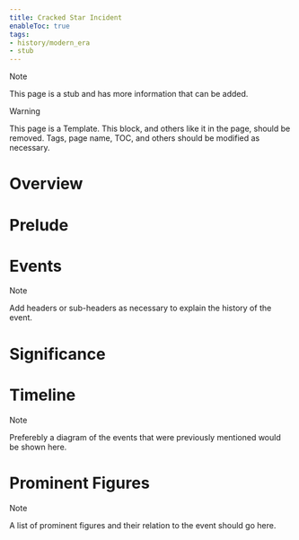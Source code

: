 ```yaml
---
title: Cracked Star Incident
enableToc: true
tags:
- history/modern_era
- stub
---
```


> [!note]
> This page is a stub and has more information that can be added.


> [!warning]
> This page is a Template. This block, and others like it in the page, should be removed. Tags, page name, TOC, and others should be modified as necessary.


# Overview

# Prelude

# Events 

> [!note]
> Add headers or sub-headers as necessary to explain the history of the event.


# Significance

# Timeline

> [!note]
> Preferebly a diagram of the events that were previously mentioned would be shown here.


# Prominent Figures

> [!note]
> A list of prominent figures and their relation to the event should go here.

